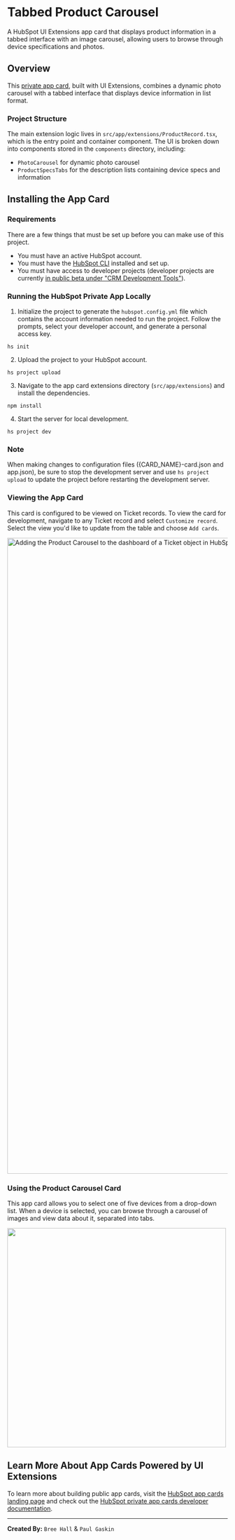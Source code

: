 # Tabbed Product Carousel

A HubSpot UI Extensions app card that displays product information in a tabbed interface with an image carousel, allowing users to browse through device specifications and photos.

## Overview

This [private app card](https://developers.hubspot.com/docs/guides/crm/private-apps/creating-private-apps), built with UI Extensions, combines a dynamic photo carousel with a tabbed interface that displays device information in list format.


### Project Structure

The main extension logic lives in `src/app/extensions/ProductRecord.tsx`, which is the entry point and container component. The UI is broken down into components stored in the `components` directory, including:

- `PhotoCarousel` for dynamic photo carousel
- `ProductSpecsTabs` for the description lists containing device specs and information

## Installing the App Card

### Requirements

There are a few things that must be set up before you can make use of this project.

* You must have an active HubSpot account.
* You must have the [HubSpot CLI](https://www.npmjs.com/package/@hubspot/cli) installed and set up.
* You must have access to developer projects (developer projects are currently [in public beta under "CRM Development Tools"](https://app.hubspot.com/l/whats-new/betas)).


### Running the HubSpot Private App Locally


1. Initialize the project to generate the `hubspot.config.yml` file which contains the account information needed to run the project. Follow the prompts, select your developer account, and generate a personal access key.
```
hs init
```

2. Upload the project to your HubSpot account.

```
hs project upload
```

3. Navigate to the app card extensions directory (`src/app/extensions`) and install the dependencies.

```
npm install
```

4. Start the server for local development.

```
hs project dev
```

### Note

When making changes to configuration files ({CARD\_NAME}-card.json and app.json), be sure to stop the development server and use `hs project upload` to update the project before restarting the development server.

### Viewing the App Card

This card is configured to be viewed on Ticket records. To view the card for development, navigate to any Ticket record and select `Customize record`. Select the view you'd like to update from the table and choose `Add cards`.

<img width="1450" alt="Adding the Product Carousel to the dashboard of a Ticket object in HubSpot's CRM" src="https://github.com/user-attachments/assets/6ae24141-f3c5-4795-8f9e-94f163f3e4ba" />


### Using the Product Carousel Card
This app card allows you to select one of five devices from a drop-down list. When a device is selected, you can browse through a carousel of images and view data about it, separated into tabs.

<img src="https://github.com/user-attachments/assets/726ee079-5875-4f79-9925-377d46fb9c53" width="500"/>

## Learn More About App Cards Powered by UI Extensions

To learn more about building public app cards, visit the [HubSpot app cards landing page](https://developers.hubspot.com/build-app-cards) and check out the [HubSpot private app cards developer documentation](https://developers.hubspot.com/docs/guides/crm/private-apps/quickstart).

---

**Created By:** `Bree Hall` & `Paul Gaskin`

